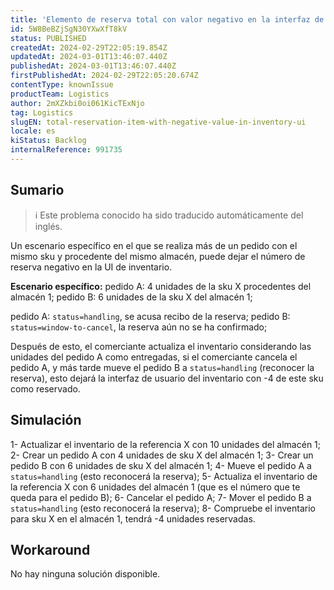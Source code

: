```yaml
---
title: 'Elemento de reserva total con valor negativo en la interfaz de usuario del inventario'
id: 5W8BeBZjSgN30YXwXfT8kV
status: PUBLISHED
createdAt: 2024-02-29T22:05:19.854Z
updatedAt: 2024-03-01T13:46:07.440Z
publishedAt: 2024-03-01T13:46:07.440Z
firstPublishedAt: 2024-02-29T22:05:20.674Z
contentType: knownIssue
productTeam: Logistics
author: 2mXZkbi0oi061KicTExNjo
tag: Logistics
slugEN: total-reservation-item-with-negative-value-in-inventory-ui
locale: es
kiStatus: Backlog
internalReference: 991735
---
```


## Sumario

>ℹ️ Este problema conocido ha sido traducido automáticamente del inglés.



Un escenario específico en el que se realiza más de un pedido con el mismo sku y procedente del mismo almacén, puede dejar el número de reserva negativo en la UI de inventario.

**Escenario específico:**
pedido A: 4 unidades de la sku X procedentes del almacén 1;
pedido B: 6 unidades de la sku X del almacén 1;

pedido A: `status=handling`, se acusa recibo de la reserva;
pedido B: `status=window-to-cancel`, la reserva aún no se ha confirmado;

Después de esto, el comerciante actualiza el inventario considerando las unidades del pedido A como entregadas, si el comerciante cancela el pedido A, y más tarde mueve el pedido B a `status=handling` (reconocer la reserva), esto dejará la interfaz de usuario del inventario con -4 de este sku como reservado.


##

##

## Simulación



1- Actualizar el inventario de la referencia X con 10 unidades del almacén 1;
2- Crear un pedido A con 4 unidades de sku X del almacén 1;
3- Crear un pedido B con 6 unidades de sku X del almacén 1;
4- Mueve el pedido A a `status=handling` (esto reconocerá la reserva);
5- Actualiza el inventario de la referencia X con 6 unidades del almacén 1 (que es el número que te queda para el pedido B);
6- Cancelar el pedido A;
7- Mover el pedido B a `status=handling` (esto reconocerá la reserva);
8- Compruebe el inventario para sku X en el almacén 1, tendrá -4 unidades reservadas.



##


## Workaround



No hay ninguna solución disponible.






